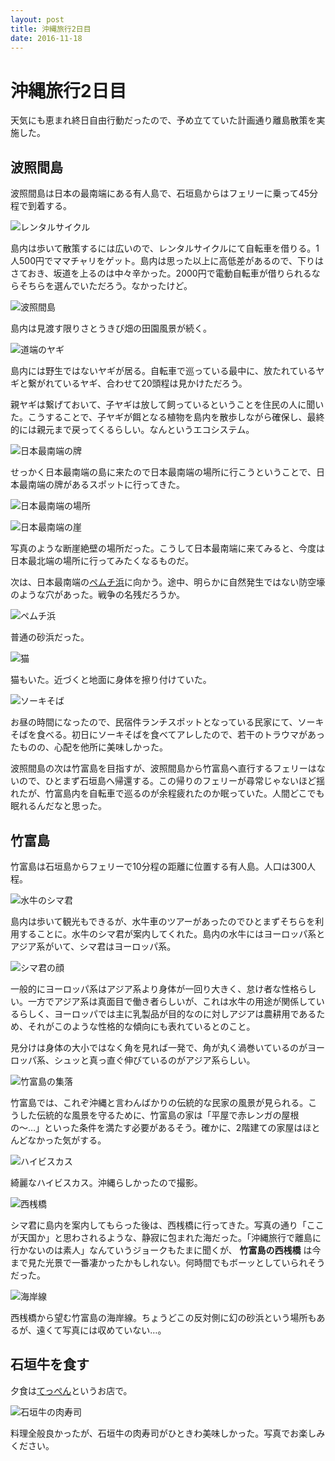 ```yaml
---
layout: post
title: 沖縄旅行2日目
date: 2016-11-18
---
```


# 沖縄旅行2日目

天気にも恵まれ終日自由行動だったので、予め立てていた計画通り離島散策を実施した。

## 波照間島

波照間島は日本の最南端にある有人島で、石垣島からはフェリーに乗って45分程で到着する。

![レンタルサイクル](/img/posts/2016/okinawa-2nd-day/rental-cycle.jpg)

島内は歩いて散策するには広いので、レンタルサイクルにて自転車を借りる。1人500円でママチャリをゲット。島内は思った以上に高低差があるので、下りはさておき、坂道を上るのは中々辛かった。2000円で電動自転車が借りられるならそちらを選んでいただろう。なかったけど。

![波照間島](/img/posts/2016/okinawa-2nd-day/hateruma-road.jpg)

島内は見渡す限りさとうきび畑の田園風景が続く。

![道端のヤギ](/img/posts/2016/okinawa-2nd-day/goats.jpg)

島内には野生ではないヤギが居る。自転車で巡っている最中に、放たれているヤギと繋がれているヤギ、合わせて20頭程は見かけただろう。

親ヤギは繋げておいて、子ヤギは放して飼っているということを住民の人に聞いた。こうすることで、子ヤギが餌となる植物を島内を散歩しながら確保し、最終的には親元まで戻ってくるらしい。なんというエコシステム。

![日本最南端の牌](/img/posts/2016/okinawa-2nd-day/milestone.jpg)

せっかく日本最南端の島に来たので日本最南端の場所に行こうということで、日本最南端の牌があるスポットに行ってきた。

![日本最南端の場所](/img/posts/2016/okinawa-2nd-day/southest-cape.jpg)

![日本最南端の崖](/img/posts/2016/okinawa-2nd-day/cliff.jpg)

写真のような断崖絶壁の場所だった。こうして日本最南端に来てみると、今度は日本最北端の場所に行ってみたくなるものだ。

次は、日本最南端の[ペムチ浜](https://ja.wikipedia.org/wiki/%E3%83%9A%E3%83%A0%E3%83%81%E6%B5%9C)に向かう。途中、明らかに自然発生ではない防空壕のような穴があった。戦争の名残だろうか。

![ペムチ浜](/img/posts/2016/okinawa-2nd-day/pemuchi.jpg)

普通の砂浜だった。

![猫](/img/posts/2016/okinawa-2nd-day/cat.jpg)

猫もいた。近づくと地面に身体を擦り付けていた。

![ソーキそば](/img/posts/2016/okinawa-2nd-day/soki.jpg)

お昼の時間になったので、民宿件ランチスポットとなっている民家にて、ソーキそばを食べる。初日にソーキそばを食べてアレしたので、若干のトラウマがあったものの、心配を他所に美味しかった。

波照間島の次は竹富島を目指すが、波照間島から竹富島へ直行するフェリーはないので、ひとまず石垣島へ帰還する。この帰りのフェリーが尋常じゃないほど揺れたが、竹富島内を自転車で巡るのが余程疲れたのか眠っていた。人間どこでも眠れるんだなと思った。

## 竹富島

竹富島は石垣島からフェリーで10分程の距離に位置する有人島。人口は300人程。

![水牛のシマ君](/img/posts/2016/okinawa-2nd-day/shima.jpg)

島内は歩いて観光もできるが、水牛車のツアーがあったのでひとまずそちらを利用することに。水牛のシマ君が案内してくれた。島内の水牛にはヨーロッパ系とアジア系がいて、シマ君はヨーロッパ系。

![シマ君の顔](/img/posts/2016/okinawa-2nd-day/europe.jpg)

一般的にヨーロッパ系はアジア系より身体が一回り大きく、怠け者な性格らしい。一方でアジア系は真面目で働き者らしいが、これは水牛の用途が関係しているらしく、ヨーロッパでは主に乳製品が目的なのに対しアジアは農耕用であるため、それがこのような性格的な傾向にも表れているとのこと。

見分けは身体の大小ではなく角を見れば一発で、角が丸く渦巻いているのがヨーロッパ系、シュッと真っ直ぐ伸びているのがアジア系らしい。

![竹富島の集落](/img/posts/2016/okinawa-2nd-day/settlement.jpg)

竹富島では、これぞ沖縄と言わんばかりの伝統的な民家の風景が見られる。こうした伝統的な風景を守るために、竹富島の家は「平屋で赤レンガの屋根の〜…」といった条件を満たす必要があるそう。確かに、2階建ての家屋はほとんどなかった気がする。

![ハイビスカス](/img/posts/2016/okinawa-2nd-day/hibiscus.jpg)

綺麗なハイビスカス。沖縄らしかったので撮影。

![西桟橋](/img/posts/2016/okinawa-2nd-day/west-pier.jpg)

シマ君に島内を案内してもらった後は、西桟橋に行ってきた。写真の通り「ここが天国か」と思わされるような、静寂に包まれた海だった。「沖縄旅行で離島に行かないのは素人」なんていうジョークもたまに聞くが、 **竹富島の西桟橋** は今まで見た光景で一番凄かったかもしれない。何時間でもボーッとしていられそうだった。

![海岸線](/img/posts/2016/okinawa-2nd-day/coastline.jpg)

西桟橋から望む竹富島の海岸線。ちょうどこの反対側に幻の砂浜という場所もあるが、遠くて写真には収めていない…。

## 石垣牛を食す

夕食は[てっぺん](https://tabelog.com/okinawa/A4705/A470501/47010514/)というお店で。

![石垣牛の肉寿司](/img/posts/2016/okinawa-2nd-day/niku.jpg)

料理全般良かったが、石垣牛の肉寿司がひときわ美味しかった。写真でお楽しみください。
